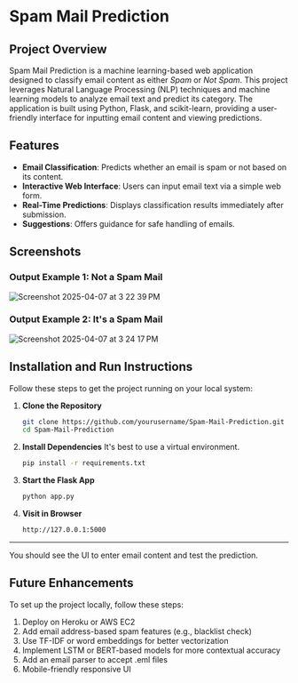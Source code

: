 # Spam Mail Prediction

## Project Overview
Spam Mail Prediction is a machine learning-based web application designed to classify email content as either *Spam* or *Not Spam*. This project leverages Natural Language Processing (NLP) techniques and machine learning models to analyze email text and predict its category. The application is built using Python, Flask, and scikit-learn, providing a user-friendly interface for inputting email content and viewing predictions.

## Features
- **Email Classification**: Predicts whether an email is spam or not based on its content.
- **Interactive Web Interface**: Users can input email text via a simple web form.
- **Real-Time Predictions**: Displays classification results immediately after submission.
- **Suggestions**: Offers guidance for safe handling of emails.

## Screenshots
### Output Example 1: Not a Spam Mail

![Screenshot 2025-04-07 at 3 22 39 PM](https://github.com/user-attachments/assets/26171a56-b711-4cef-bb51-866becd06fc0)

### Output Example 2: It's a Spam Mail

![Screenshot 2025-04-07 at 3 24 17 PM](https://github.com/user-attachments/assets/0b03236e-713c-4d44-8230-50070aa27a54)

## Installation and Run Instructions 

Follow these steps to get the project running on your local system:

1. **Clone the Repository**  
   ```sh
   git clone https://github.com/yourusername/Spam-Mail-Prediction.git
   cd Spam-Mail-Prediction
   ```

2. **Install Dependencies**
   It's best to use a virtual environment.
   
   ```sh
   pip install -r requirements.txt
   ```

4. **Start the Flask App**  
   ```sh
   python app.py
   ```

5. **Visit in Browser**
     
   ```sh
   http://127.0.0.1:5000
   ```

---
You should see the UI to enter email content and test the prediction.

## Future Enhancements
To set up the project locally, follow these steps:

1. Deploy on Heroku or AWS EC2
2. Add email address-based spam features (e.g., blacklist check)
3. Use TF-IDF or word embeddings for better vectorization
4. Implement LSTM or BERT-based models for more contextual accuracy
5.  Add an email parser to accept .eml files
6. Mobile-friendly responsive UI

